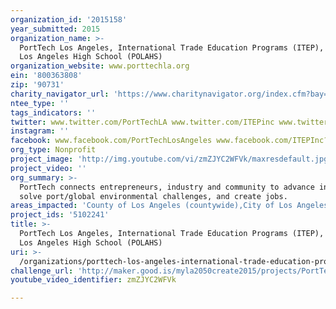 ```yaml
---
organization_id: '2015158'
year_submitted: 2015
organization_name: >-
  PortTech Los Angeles, International Trade Education Programs (ITEP), Port of
  Los Angeles High School (POLAHS)
organization_website: www.porttechla.org
ein: '800363808'
zip: '90731'
charity_navigator_url: 'https://www.charitynavigator.org/index.cfm?bay=search.profile&ein=800363808'
ntee_type: ''
tags_indicators: ''
twitter: www.twitter.com/PortTechLA www.twitter.com/ITEPinc www.twitter.com/POLAHS
instagram: ''
facebook: www.facebook.com/PortTechLosAngeles www.facebook.com/ITEPInc?ref=ts
org_type: Nonprofit
project_image: 'http://img.youtube.com/vi/zmZJYC2WFVk/maxresdefault.jpg'
project_video: ''
org_summary: >-
  PortTech connects entrepreneurs, industry and community to advance innovation,
  solve port/global environmental challenges, and create jobs.
areas_impacted: 'County of Los Angeles (countywide),City of Los Angeles (citywide)'
project_ids: '5102241'
title: >-
  PortTech Los Angeles, International Trade Education Programs (ITEP), Port of
  Los Angeles High School (POLAHS)
uri: >-
  /organizations/porttech-los-angeles-international-trade-education-programs-itep-port-of-los-angeles-high-school-polahs/
challenge_url: 'http://maker.good.is/myla2050create2015/projects/PortTech.html'
youtube_video_identifier: zmZJYC2WFVk

---
```

